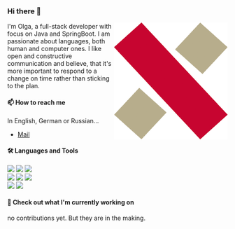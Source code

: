 ### Hi there 👋

<img align="right" src="https://raw.githubusercontent.com/kreuzwerkerbot/kreuzwerkerbot/master/assets/xw.png" width="260">

I'm Olga, a full-stack developer with focus on Java and SpringBoot. I am passionate about languages, both human and computer ones.
I like open and constructive communication and believe, that it's more important to respond to a change on time rather than sticking to the plan. 

#### 📫 How to reach me
In English, German or Russian...

- [Mail](mailto:olga.syrova@kreuzwerker.de)

#### 🛠 Languages and Tools
<p>

  <code><img width="10%" src="https://www.vectorlogo.zone/logos/java/java-ar21.svg"></code>
  <code><img width="10%" src="https://www.vectorlogo.zone/logos/springio/springio-ar21.svg"></code>
  <code><img width="10%" src="https://www.vectorlogo.zone/logos/elastic/elastic-ar21.svg"></code>
  <br />
  <code><img width="10%" src="https://www.vectorlogo.zone/logos/amazon_aws/amazon_aws-ar21.svg"></code>
  <code><img width="10%" src="https://www.vectorlogo.zone/logos/wordpress/wordpress-ar21.svg"></code>
  <code><img width="10%" src="https://www.vectorlogo.zone/logos/javascript/javascript-ar21.svg"></code>
  <br />
  <code><img width="10%" src="https://www.vectorlogo.zone/logos/w3_css/w3_css-ar21.svg"></code>
  <code><img width="10%" src="https://www.vectorlogo.zone/logos/w3_html5/w3_html5-ar21.svg"></code>
  <br />
 
</p>

#### 👷 Check out what I'm currently working on

no contributions yet. But they are in the making.


